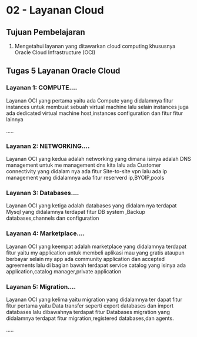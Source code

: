 # 02 - Layanan Cloud

## Tujuan Pembelajaran

1. Mengetahui layanan yang ditawarkan cloud computing khususnya Oracle Cloud
Infrastructure (OCI)

## Tugas 5 Layanan Oracle Cloud

### Layanan 1: COMPUTE....
Layanan OCI yang pertama yaitu ada Compute yang didalamnya fitur instances untuk membuat sebuah virtual machine
lalu selain instances juga ada dedicated virtual machine host,instances configuration dan fitur fitur lainnya

.....

### Layanan 2: NETWORKING....
Layanan OCI yang kedua adalah networking yang dimana isinya adalah DNS management untuk me management dns kita lalu
ada Customer connectivity yang didalam nya ada fitur Site-to-site vpn 
lalu ada ip management yang didalamnya ada fitur reserverd ip,BYOIP,pools

### Layanan 3: Databases....
Layanan OCI yang ketiga adalah databases yang didalam nya terdapat Mysql yang didalamnya terdapat fitur DB system ,Backup databases,channels dan configuration

### Layanan 4: Marketplace....
Layanan OCI yang keempat adalah marketplace yang didalamnya terdapat fitur yaitu my application untuk membeli aplikasi mau yang gratis ataupun berbayar selain my app ada community application dan accepted agreements lalu di bagian bawah terdapat service catalog yang isinya ada application,catalog manager,private application

### Layanan 5: Migration....
Layanan OCI yang kelima yaitu migration yang didalamnya ter dapat fitur fitur pertama yaitu Data transfer seperti export databases dan import databases lalu dibawahnya terdapat fitur Databases migration yang didalamnya terdapat fitur migration,registered databases,dan agents.

.....



